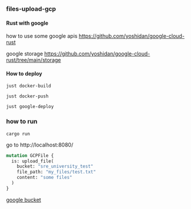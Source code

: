 ### files-upload-gcp

#### Rust with google

how to use some google apis https://github.com/yoshidan/google-cloud-rust

google storage
https://github.com/yoshidan/google-cloud-rust/tree/main/storage

#### How to deploy

`just docker-build`

`just docker-push`

`just google-deploy`

### how to run

`cargo run`

go to http://localhost:8080/

```graphql
mutation GCPFile {
  is: upload_file(
    bucket: "sre_university_test"
    file_path: "my_files/test.txt"
    content: "some files"
  )
}
```

[google bucket](https://console.cloud.google.com/storage/browser/sre_university_test;tab=objects?forceOnBucketsSortingFiltering=true&project=cybx-chat&prefix=&forceOnObjectsSortingFiltering=false)
